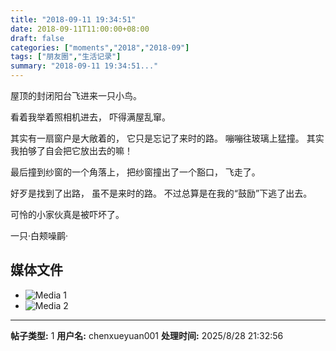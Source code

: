 ```yaml
---
title: "2018-09-11 19:34:51"
date: 2018-09-11T11:00:00+08:00
draft: false
categories: ["moments","2018","2018-09"]
tags: ["朋友圈","生活记录"]
summary: "2018-09-11 19:34:51..."
---
```


屋顶的封闭阳台飞进来一只小鸟。

看着我举着照相机进去，
吓得满屋乱窜。

其实有一扇窗户是大敞着的，
它只是忘记了来时的路。
嘣嘣往玻璃上猛撞。
其实我拍够了自会把它放出去的嘛！

最后撞到纱窗的一个角落上，
把纱窗撞出了一个豁口，
飞走了。

好歹是找到了出路，
虽不是来时的路。
不过总算是在我的“鼓励”下逃了出去。

可怜的小家伙真是被吓坏了。

一只·白颊噪鹛·

## 媒体文件

- ![Media 1](/Moments/photos/2018-09-11/201809111934510.jpg)
- ![Media 2](/Moments/photos/2018-09-11/201809111934511.jpg)

---

**帖子类型:** 1
**用户名:** chenxueyuan001
**处理时间:** 2025/8/28 21:32:56